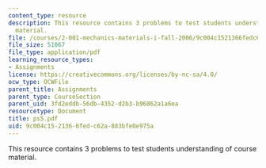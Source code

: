 ```yaml
---
content_type: resource
description: This resource contains 3 problems to test students understanding of course
  material.
file: /courses/2-001-mechanics-materials-i-fall-2006/9c004c1521366fedc62a883bfe0e975a_ps5.pdf
file_size: 51067
file_type: application/pdf
learning_resource_types:
- Assignments
license: https://creativecommons.org/licenses/by-nc-sa/4.0/
ocw_type: OCWFile
parent_title: Assignments
parent_type: CourseSection
parent_uid: 3fd2eddb-56db-4352-d2b3-b96862a1a6ea
resourcetype: Document
title: ps5.pdf
uid: 9c004c15-2136-6fed-c62a-883bfe0e975a
---
```

This resource contains 3 problems to test students understanding of course material.